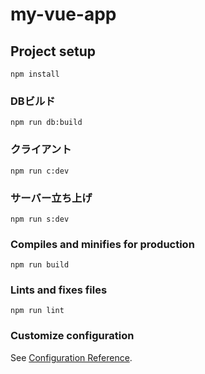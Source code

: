 # my-vue-app

## Project setup
```
npm install
```

### DBビルド
```
npm run db:build
```

### クライアント
```
npm run c:dev
```

### サーバー立ち上げ
```
npm run s:dev
```

### Compiles and minifies for production
```
npm run build
```

### Lints and fixes files
```
npm run lint
```

### Customize configuration
See [Configuration Reference](https://cli.vuejs.org/config/).
